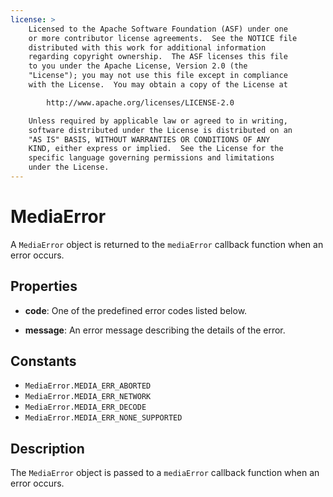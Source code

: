 ```yaml
---
license: >
    Licensed to the Apache Software Foundation (ASF) under one
    or more contributor license agreements.  See the NOTICE file
    distributed with this work for additional information
    regarding copyright ownership.  The ASF licenses this file
    to you under the Apache License, Version 2.0 (the
    "License"); you may not use this file except in compliance
    with the License.  You may obtain a copy of the License at

        http://www.apache.org/licenses/LICENSE-2.0

    Unless required by applicable law or agreed to in writing,
    software distributed under the License is distributed on an
    "AS IS" BASIS, WITHOUT WARRANTIES OR CONDITIONS OF ANY
    KIND, either express or implied.  See the License for the
    specific language governing permissions and limitations
    under the License.
---
```


# MediaError

A `MediaError` object is returned to the `mediaError` callback
function when an error occurs.

## Properties

- __code__: One of the predefined error codes listed below.

- __message__: An error message describing the details of the error.

## Constants

- `MediaError.MEDIA_ERR_ABORTED`
- `MediaError.MEDIA_ERR_NETWORK`
- `MediaError.MEDIA_ERR_DECODE`
- `MediaError.MEDIA_ERR_NONE_SUPPORTED`

## Description

The `MediaError` object is passed to a `mediaError` callback function
when an error occurs.

